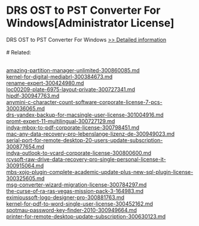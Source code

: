 # DRS OST to PST Converter For Windows[Administrator License]
DRS OST to PST Converter For Windows
[>> Detailed information](https://secure.shareit.com/shareit/product.html?productid=301004192&affiliateid=200057808)<br/><br/># Related:

<br />[amazing-partition-manager-unlimited-300860085.md](https://github.com/downloadplanet/downloadplanet/blob/main/amazing-partition-manager-unlimited-300860085.md)<br />[kernel-for-digital-mediabrl-300384673.md](https://github.com/downloadplanet/downloadplanet/blob/main/kernel-for-digital-mediabrl-300384673.md)<br />[rename-expert-300424980.md](https://github.com/downloadplanet/downloadplanet/blob/main/rename-expert-300424980.md)<br />[loc00209-plate-6975-layout-private-300727341.md](https://github.com/downloadplanet/downloadplanet/blob/main/loc00209-plate-6975-layout-private-300727341.md)<br />[hipdf-300947763.md](https://github.com/downloadplanet/downloadplanet/blob/main/hipdf-300947763.md)<br />[anymini-c-character-count-software-corporate-license-7-pcs-300036065.md](https://github.com/downloadplanet/downloadplanet/blob/main/anymini-c-character-count-software-corporate-license-7-pcs-300036065.md)<br />[drs-yandex-backup-for-macsingle-user-license-301004916.md](https://github.com/downloadplanet/downloadplanet/blob/main/drs-yandex-backup-for-macsingle-user-license-301004916.md)<br />[promt-expert-11-multilingual-300727129.md](https://github.com/downloadplanet/downloadplanet/blob/main/promt-expert-11-multilingual-300727129.md)<br />[indya-mbox-to-pdf-corporate-license-300798451.md](https://github.com/downloadplanet/downloadplanet/blob/main/indya-mbox-to-pdf-corporate-license-300798451.md)<br />[mac-any-data-recovery-pro-lebenslange-lizenz-de-300949023.md](https://github.com/downloadplanet/downloadplanet/blob/main/mac-any-data-recovery-pro-lebenslange-lizenz-de-300949023.md)<br />[serial-port-for-remote-desktop-20-users-update-subscription-300877654.md](https://github.com/downloadplanet/downloadplanet/blob/main/serial-port-for-remote-desktop-20-users-update-subscription-300877654.md)<br />[indya-outlook-to-vcard-corporate-license-300800600.md](https://github.com/downloadplanet/downloadplanet/blob/main/indya-outlook-to-vcard-corporate-license-300800600.md)<br />[rcysoft-raw-drive-data-recovery-pro-single-personal-license-it-300915064.md](https://github.com/downloadplanet/downloadplanet/blob/main/rcysoft-raw-drive-data-recovery-pro-single-personal-license-it-300915064.md)<br />[mbs-xojo-plugin-complete-academic-update-plus-new-sql-plugin-license-300325605.md](https://github.com/downloadplanet/downloadplanet/blob/main/mbs-xojo-plugin-complete-academic-update-plus-new-sql-plugin-license-300325605.md)<br />[msg-converter-wizard-migration-license-300784297.md](https://github.com/downloadplanet/downloadplanet/blob/main/msg-converter-wizard-migration-license-300784297.md)<br />[the-curse-of-ra-ras-vegas-mission-pack-3-164983.md](https://github.com/downloadplanet/downloadplanet/blob/main/the-curse-of-ra-ras-vegas-mission-pack-3-164983.md)<br />[eximioussoft-logo-designer-pro-300881763.md](https://github.com/downloadplanet/downloadplanet/blob/main/eximioussoft-logo-designer-pro-300881763.md)<br />[kernel-for-pdf-to-word-single-user-license-300452162.md](https://github.com/downloadplanet/downloadplanet/blob/main/kernel-for-pdf-to-word-single-user-license-300452162.md)<br />[spotmau-password-key-finder-2010-300949664.md](https://github.com/downloadplanet/downloadplanet/blob/main/spotmau-password-key-finder-2010-300949664.md)<br />[printer-for-remote-desktop-update-subscription-300630123.md](https://github.com/downloadplanet/downloadplanet/blob/main/printer-for-remote-desktop-update-subscription-300630123.md)